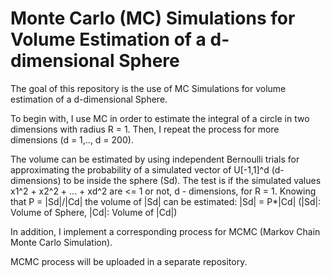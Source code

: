 
# Monte Carlo (MC) Simulations for Volume Estimation of a d-dimensional Sphere

The goal of this repository is the use of MC Simulations for volume estimation of a d-dimensional Sphere.

To begin with, I use MC in order to estimate the integral of a circle in two dimensions with radius R = 1. 
Then, I repeat the process for more dimensions (d = 1,.., d = 200). 

The volume can be estimated by using independent Bernoulli trials for approximating the probability of a simulated vector of U[-1,1]^d (d-dimensions) to be inside the sphere (Sd). The test is if the simulated values x1^2 + x2^2 + ... + xd^2 are <= 1 or not, d - dimensions, for R = 1.
Knowing that P = |Sd|/|Cd| the volume of |Sd| can be estimated: |Sd| = P*|Cd| (|Sd|: Volume of Sphere, |Cd|: Volume of |Cd|) 

In addition, I implement a corresponding process for MCMC (Markov Chain Monte Carlo Simulation). 

MCMC process will be uploaded in a separate repository.
